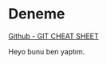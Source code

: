 # Deneme

[Github - GIT CHEAT SHEET](https://education.github.com/git-cheat-sheet-education.pdf)

Heyo bunu ben yaptım.
